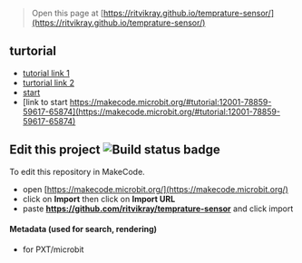 
> Open this page at [https://ritvikray.github.io/temprature-sensor/](https://ritvikray.github.io/temprature-sensor/)

## turtorial
* [tutorial link 1](https://ritvikray.github.io/temprature-sensor/tutorial)
* [turtorial link 2](https://makecode.microbit.org/---docs?md=%23%20Temprature%20Sensor%0A%0A%23%23%20Step%201%0A%0ADrag%20the%20Input%20on%20A%20button%20pressed%20and%20in%20it%20put%20the%20show%20string%20block.%0Ain%20the%20show%20string%20block%20drag%20the%20join%20block%20from%20the%20text%20section.%0A%60%60%60blocks%0Ainput.onButtonPressed(Button.A%2C%20function%20()%20%7B%0A%20%20%20%20basic.showString(%22Hello%22%20%2B%20%22World%22)%0A%7D)%0A%60%60%60%0A%0A%23%23%20Step%202%0A%0AIn%20the%20first%20parameter%20of%20the%20join%20block%20drag%20a%20temprature%20sensor%20block%20from%20input%20and%20in%20the%20second%20parameter%20of%20the%20join%20block%20write%20C%0A%60%60%60blocks%0Ainput.onButtonPressed(Button.A%2C%20function%20()%20%7B%0A%20%20%20%20basic.showString(%22%22%20%2B%20input.lightLevel()%20%2B%20%22C%22)%0A%7D)%0A%60%60%60%0A%23%23%20Step%203%0ADrag%20another%20on%20a%20ButtonPressed%20block%20and%20click%20on%20the%20a%20and%20change%20it%20to%20B.%20in%20it%20again%20put%20the%20join%20block%20and%20in%20the%20econd%20parameter%20of%20it%20write%20F%0A%60%60%60blocks%0Ainput.onButtonPressed(Button.B%2C%20function%20()%20%7B%0A%20%20%20%20basic.showString(%22Hello%22%20%2B%20%22F%22)%0A%7D)%0A%60%60%60%0A%23%23%20Step%204%0AIn%20the%20first%20parameter%20of%20the%20join%20block%20put%20the%20formula%20temprature%20sensor%20block%20X%201.8%20%2B%2032%0A%60%60%60blocks%0Ainput.onButtonPressed(Button.B%2C%20function%20()%20%7B%0A%20%20%20%20basic.showString(%22%22%20%2B%20(input.lightLevel()%20*%201.8%20%2B%2032)%20%2B%20%22F%22)%0A%7D)%0A%60%60%60%0A%23%23%20Step%205%0ATry%20it%20on%20your%20micro%3Abit!%0A%3Cscript%20src%3D%22https%3A%2F%2Fmakecode.com%2Fgh-pages-embed.js%22%3E%3C%2Fscript%3E%3Cscript%3EmakeCodeRender(%22%7B%7B%20site.makecode.home_url%20%7D%7D%22%2C%20%22%7B%7B%20site.github.owner_name%20%7D%7D%2F%7B%7B%20site.github.repository_name%20%7D%7D%22)%3B%3C%2Fscript%3E)
* [start](https://makecode.microbit.org/#tutorial:github:ritvikray/temprature-sensor/tutorial)
* [link to start https://makecode.microbit.org/#tutorial:12001-78859-59617-65874](https://makecode.microbit.org/#tutorial:12001-78859-59617-65874)
## Edit this project ![Build status badge](https://github.com/ritvikray/temprature-sensor/workflows/MakeCode/badge.svg)

To edit this repository in MakeCode.

* open [https://makecode.microbit.org/](https://makecode.microbit.org/)
* click on **Import** then click on **Import URL**
* paste **https://github.com/ritvikray/temprature-sensor** and click import

#### Metadata (used for search, rendering)

* for PXT/microbit <script src="https://makecode.com/gh-pages-embed.js"></script><script>makeCodeRender("{{ site.makecode.home_url }}", "{{ site.github.owner_name }}/{{ site.github.repository_name }}");</script>

